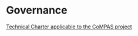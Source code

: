 # Governance

[Technical Charter applicable to the CoMPAS project](/CoMPAS%20Technical%20Charter%207-6-2020.pptx)


